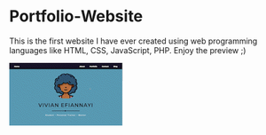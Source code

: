 # Portfolio-Website
This is the first website I have ever created using web programming languages like HTML, CSS, JavaScript, PHP. Enjoy the preview ;)

![](https://github.com/vivian230/Portfolio-Website/blob/main/PortfolioWebsite.gif)
